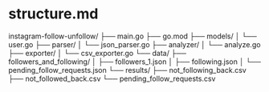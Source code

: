 # structure.md

instagram-follow-unfollow/
├── main.go
├── go.mod
├── models/
│   └── user.go
├── parser/
│   └── json_parser.go
├── analyzer/
│   └── analyze.go
├── exporter/
│   └── csv_exporter.go
└── data/
    ├── followers_and_following/
    │   ├── followers_1.json
    │   ├── following.json
    │   └── pending_follow_requests.json
    └── results/
        ├── not_following_back.csv
        ├── not_followed_back.csv
        └── pending_follow_requests.csv
